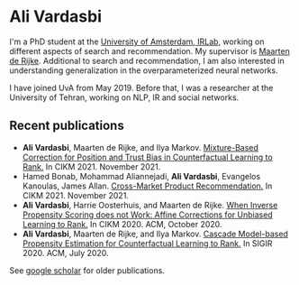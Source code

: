 # Ali Vardasbi

I'm a PhD student at the [University of Amsterdam, IRLab](https://irlab.science.uva.nl/), working on different aspects of search and recommendation.
My supervisor is [Maarten de Rijke](https://staff.fnwi.uva.nl/m.derijke/).
Additional to search and recommendation, I am also interested in understanding generalization in the overparameterized neural networks.

I have joined UvA from May 2019.
Before that, I was a researcher at the University of Tehran, working on NLP, IR and social networks.

## Recent publications  
- **Ali Vardasbi**, Maarten de Rijke, and Ilya Markov. [Mixture-Based Correction for Position and Trust Bias in Counterfactual Learning to Rank.](https://arxiv.org/pdf/2108.08538.pdf) In CIKM 2021. November 2021.    
- Hamed Bonab, Mohammad Aliannejadi, **Ali Vardasbi**, Evangelos Kanoulas, James Allan. [Cross-Market Product Recommendation.](https://arxiv.org/pdf/2109.05929.pdf) In CIKM 2021. November 2021.
- **Ali Vardasbi**, Harrie Oosterhuis, and Maarten de Rijke. [When Inverse Propensity Scoring does not Work: Affine Corrections for Unbiased Learning to Rank.](https://staff.fnwi.uva.nl/m.derijke/wp-content/papercite-data/pdf/vardasbi-2020-inverse.pdf) In CIKM 2020. ACM, October 2020.
- **Ali Vardasbi**, Maarten de Rijke, and Ilya Markov. [Cascade Model-based Propensity Estimation for Counterfactual Learning to Rank.](https://staff.fnwi.uva.nl/m.derijke/wp-content/papercite-data/pdf/vardasbi-2020-cascade.pdf) In SIGIR 2020. ACM, July 2020.

See [google scholar](https://scholar.google.com/citations?user=chzcQgMAAAAJ&hl=en) for older publications.